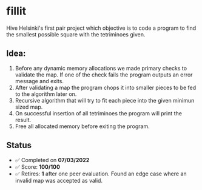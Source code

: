 # fillit

Hive Helsinki's first pair project which objective is to code a program to find the smallest possible square with the tetriminoes given.

## Idea:

1. Before any dynamic memory allocations we made primary checks to validate the map. If one of the check fails the program outputs an error message and exits.
2. After validating a map the program chops it into smaller pieces to be fed to the algorithm later on.
3. Recursive algorithm that will try to fit each piece into the given minimun sized map.
4. On successful insertion of all tetriminoes the program will print the result.
5. Free all allocated memory before exiting the program.

## Status

- ✅ Completed on **07/03/2022**
- ✅ Score: **100/100**
- ✅ Retires: **1** after one peer evaluation. Found an edge case where an invalid map was accepted as valid.
